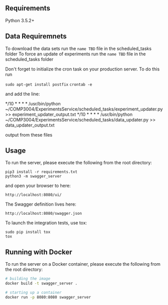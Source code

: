 ## Requirements
Python 3.5.2+

## Data Requiremnets
To download the data sets run the ```name TBD``` file in the scheduled_tasks folder
To force an update of experiments run the ```name TBD``` file in the scheduled_tasks folder

Don't forget to initialize the cron task on your production server. To do this run 

`sudo apt-get install postfix`
`crontab -e`

and add the line:

*/10 * * * * /usr/bin/python ~/COMP3004/ExperimentsService/scheduled_tasks/experiment_updater.py >> experiment_updater_output.txt
*/10 * * * * /usr/bin/python ~/COMP3004/ExperimentsService/scheduled_tasks/data_updater.py >> data_updater_output.txt

output from these files 

## Usage
To run the server, please execute the following from the root directory:

```
pip3 install -r requirements.txt
python3 -m swagger_server
```

and open your browser to here:

```
http://localhost:8080/ui/
```

The Swagger definition lives here:

```
http://localhost:8080/swagger.json
```

To launch the integration tests, use tox:
```
sudo pip install tox
tox
```

## Running with Docker

To run the server on a Docker container, please execute the following from the root directory:

```bash
# building the image
docker build -t swagger_server .

# starting up a container
docker run -p 8080:8080 swagger_server
```